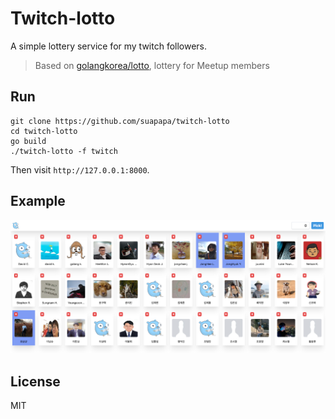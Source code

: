 # Twitch-lotto

A simple lottery service for my twitch followers.

> Based on [golangkorea/lotto](https://github.com/golangkorea/lotto), lottery for Meetup members

## Run

```shell
git clone https://github.com/suapapa/twitch-lotto
cd twitch-lotto
go build
./twitch-lotto -f twitch
```

Then visit `http://127.0.0.1:8000`.

## Example

![Screenshot](screenshots/screenshot.png)

## License

MIT
